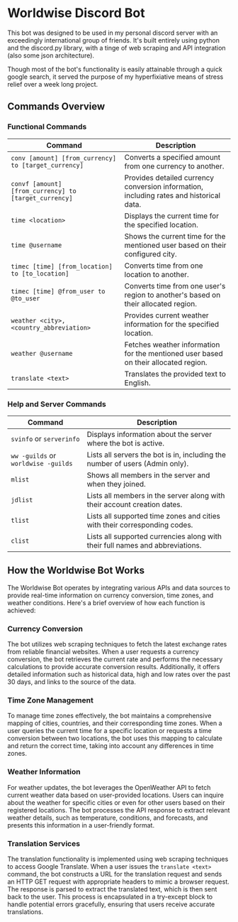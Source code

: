 
# Worldwise Discord Bot

This bot was designed to be used in my personal discord server with an exceedingly international group of friends. It's built entirely using python and the discord.py library, with a tinge of web scraping and API integration (also some json architecture).

Though most of the bot's functionality is easily attainable through a quick google search, it served the purpose of my hyperfixiative means of stress relief over a week long project. 



## Commands Overview

### Functional Commands

| Command                          | Description                                                                                     |
|----------------------------------|-------------------------------------------------------------------------------------------------|
| `conv [amount] [from_currency] to [target_currency]` | Converts a specified amount from one currency to another.                                      |
| `convf [amount] [from_currency] to [target_currency]`| Provides detailed currency conversion information, including rates and historical data.        |
| `time <location>`               | Displays the current time for the specified location.                                          |
| `time @username`                | Shows the current time for the mentioned user based on their configured city.                 |
| `timec [time] [from_location] to [to_location]`     | Converts time from one location to another.                                                   |
| `timec [time] @from_user to @to_user`               | Converts time from one user's region to another's based on their allocated region.            |
| `weather <city>,<country_abbreviation>`              | Provides current weather information for the specified location.                               |
| `weather @username`             | Fetches weather information for the mentioned user based on their allocated region.           |
| `translate <text>`              | Translates the provided text to English.                                                      |

### Help and Server Commands

| Command                          | Description                                                                                     |
|----------------------------------|-------------------------------------------------------------------------------------------------|
| `svinfo` or `serverinfo`       | Displays information about the server where the bot is active.                                |
| `ww -guilds` or `worldwise -guilds` | Lists all servers the bot is in, including the number of users (Admin only).                |
| `mlist`                          | Shows all members in the server and when they joined.                                        |
| `jdlist`                         | Lists all members in the server along with their account creation dates.                      |
| `tlist`                          | Lists all supported time zones and cities with their corresponding codes.                     |
| `clist`                          | Lists all supported currencies along with their full names and abbreviations.                 |

## How the Worldwise Bot Works

The Worldwise Bot operates by integrating various APIs and data sources to provide real-time information on currency conversion, time zones, and weather conditions. Here's a brief overview of how each function is achieved:

### Currency Conversion
The bot utilizes web scraping techniques to fetch the latest exchange rates from reliable financial websites. When a user requests a currency conversion, the bot retrieves the current rate and performs the necessary calculations to provide accurate conversion results. Additionally, it offers detailed information such as historical data, high and low rates over the past 30 days, and links to the source of the data.

### Time Zone Management
To manage time zones effectively, the bot maintains a comprehensive mapping of cities, countries, and their corresponding time zones. When a user queries the current time for a specific location or requests a time conversion between two locations, the bot uses this mapping to calculate and return the correct time, taking into account any differences in time zones.

### Weather Information
For weather updates, the bot leverages the OpenWeather API to fetch current weather data based on user-provided locations. Users can inquire about the weather for specific cities or even for other users based on their registered locations. The bot processes the API response to extract relevant weather details, such as temperature, conditions, and forecasts, and presents this information in a user-friendly format.

### Translation Services
The translation functionality is implemented using web scraping techniques to access Google Translate. When a user issues the `translate <text>` command, the bot constructs a URL for the translation request and sends an HTTP GET request with appropriate headers to mimic a browser request. The response is parsed to extract the translated text, which is then sent back to the user. This process is encapsulated in a try-except block to handle potential errors gracefully, ensuring that users receive accurate translations.
